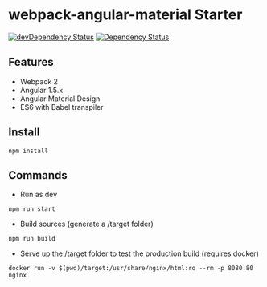 # webpack-angular-material Starter
[![devDependency Status](https://david-dm.org/merlosy/webpack-angular-material/dev-status.svg)](https://david-dm.org/merlosy/webpack-angular-material#info=devDependencies)
[![Dependency Status](https://david-dm.org/merlosy/webpack-angular-material.svg)](https://david-dm.org/merlosy/webpack-angular-material)

## Features

- Webpack 2
- Angular 1.5.x
- Angular Material Design
- ES6 with Babel transpiler

## Install
```
npm install
```

## Commands
- Run as dev
```
npm run start
```
- Build sources (generate a /target folder)
```
npm run build
```
- Serve up the /target folder to test the production build (requires docker)
```
docker run -v $(pwd)/target:/usr/share/nginx/html:ro --rm -p 8080:80 nginx
```
